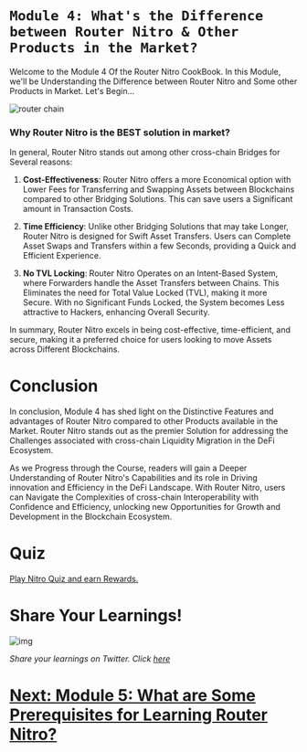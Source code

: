 # `Module 4: What's the Difference between Router Nitro & Other Products in the Market?`

Welcome to the Module 4 Of the Router Nitro CookBook. In this Module, we'll be Understanding the Difference between Router Nitro and Some other Products in Market. Let's Begin...

![router chain](https://github.com/ShivankK26/Router-Nitro-CookBook/assets/115289871/edac46cf-dadb-4a42-ba1b-503af9d087a6)

### Why Router Nitro is the BEST solution in market?

In general, Router Nitro stands out among other cross-chain Bridges for Several reasons:

1. **Cost-Effectiveness**: Router Nitro offers a more Economical option with Lower Fees for Transferring and Swapping Assets between Blockchains compared to other Bridging Solutions. This can save users a Significant amount in Transaction Costs.

2. **Time Efficiency**: Unlike other Bridging Solutions that may take Longer, Router Nitro is designed for Swift Asset Transfers. Users can Complete Asset Swaps and Transfers within a few Seconds, providing a Quick and Efficient Experience.

3. **No TVL Locking**: Router Nitro Operates on an Intent-Based System, where Forwarders handle the Asset Transfers between Chains. This Eliminates the need for Total Value Locked (TVL), making it more Secure. With no Significant Funds Locked, the System becomes Less attractive to Hackers, enhancing Overall Security.

In summary, Router Nitro excels in being cost-effective, time-efficient, and secure, making it a preferred choice for users looking to move Assets across Different Blockchains.

# Conclusion

In conclusion, Module 4 has shed light on the Distinctive Features and advantages of Router Nitro compared to other Products available in the Market. Router Nitro stands out as the premier Solution for addressing the Challenges associated with cross-chain Liquidity Migration in the DeFi Ecosystem.

As we Progress through the Course, readers will gain a Deeper Understanding of Router Nitro's Capabilities and its role in Driving innovation and Efficiency in the DeFi Landscape. With Router Nitro, users can Navigate the Complexities of cross-chain Interoperability with Confidence and Efficiency, unlocking new Opportunities for Growth and Development in the Blockchain Ecosystem.

# Quiz 

[Play Nitro Quiz and earn Rewards.](https://router-nitro-quiz.vercel.app/page4)

# Share Your Learnings!

![img](https://github.com/router-resources/Router-Nitro-CookBook/assets/124175970/23258532-0dfa-407e-b695-2ed2eb39d1bc)


*Share your learnings on Twitter. Click [here](https://ctt.ac/k1xnd)* 


# [Next: Module 5: What are Some Prerequisites for Learning Router Nitro? ](Module5.md)
